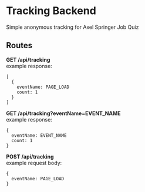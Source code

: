 # Tracking Backend

Simple anonymous tracking for Axel Springer Job Quiz

## Routes

**GET /api/tracking**<br>
example response:

```
[
  {
    eventName: PAGE_LOAD
    count: 1
  }
]
```

**GET /api/tracking?eventName=EVENT_NAME**<br>
example response:

```
{
  eventName: EVENT_NAME
  count: 1
}
```

**POST /api/tracking**<br>
example request body:

```
{
  eventName: PAGE_LOAD
}
```
